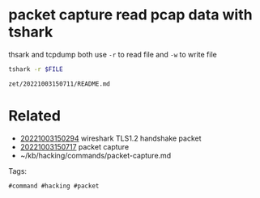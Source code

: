 # packet capture read pcap data with tshark
thsark and tcpdump both use `-r` to read file and `-w` to write file
```bash
tshark -r $FILE
```

` zet/20221003150711/README.md `

# Related

- [20221003150294](/zet/20221003150294/README.md) wireshark TLS1.2 handshake packet
- [20221003150717](/zet/20221003150717/README.md) packet capture
- ~/kb/hacking/commands/packet-capture.md

Tags:

    #command #hacking #packet 
